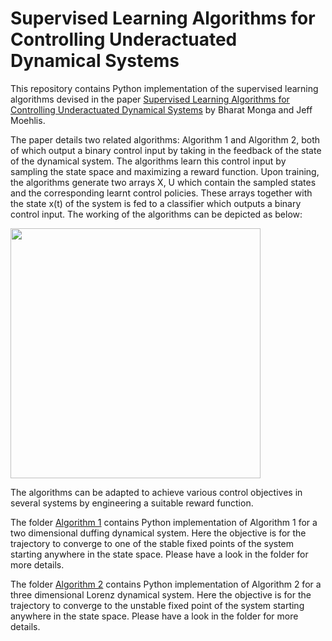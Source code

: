 # Supervised Learning Algorithms for Controlling Underactuated Dynamical Systems
This repository contains Python implementation of the supervised learning algorithms devised in the paper
[Supervised Learning Algorithms for Controlling Underactuated Dynamical Systems](https://arxiv.org/abs/1909.11119)
by Bharat Monga and Jeff Moehlis. 

The paper details two related algorithms: Algorithm 1 and Algorithm 2, both of which output a binary control input by taking in the feedback of the state of the dynamical system. The algorithms learn this control input by sampling the state space and maximizing a reward function. Upon training, the algorithms generate two arrays X, U which contain the sampled states and the corresponding learnt control policies. These arrays together with the state x(t) of the system is fed to a classifier which outputs a binary control input. The working of the algorithms can be depicted as below:

<img src="https://github.com/bharatmonga/Supervised-learning-algorithms/blob/master/flowchart1.png" width="400">

The algorithms can be adapted to achieve various control objectives in several systems by engineering a suitable reward function. 

The folder [Algorithm 1](https://github.com/bharatmonga/Supervised-learning-algorithms/tree/master/Algorithm1) contains Python implementation of Algorithm 1 for a two dimensional duffing dynamical system. Here the objective is for the trajectory to converge to one of the stable fixed points of the system starting anywhere in the state space. Please have a look in the folder for more details.

The folder [Algorithm 2](https://github.com/bharatmonga/Supervised-learning-algorithms/tree/master/Algorithm2) contains Python implementation of Algorithm 2 for a three dimensional Lorenz dynamical system. Here the objective is for the trajectory to converge to the unstable fixed point of the system starting anywhere in the state space. Please have a look in the folder for more details.
